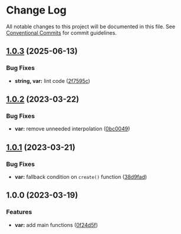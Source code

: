 # Change Log

All notable changes to this project will be documented in this file.
See [Conventional Commits](https://conventionalcommits.org) for commit guidelines.

## [1.0.3](https://github.com/unsass/unsass/compare/@unsass/var@1.0.2...@unsass/var@1.0.3) (2025-06-13)


### Bug Fixes

* **string, var:** lint code ([2f7595c](https://github.com/unsass/unsass/commit/2f7595c3915bd144286297afafc73262e22c49f0))



## [1.0.2](https://github.com/unsass/unsass/compare/@unsass/var@1.0.1...@unsass/var@1.0.2) (2023-03-22)


### Bug Fixes

* **var:** remove unneeded interpolation ([0bc0049](https://github.com/unsass/unsass/commit/0bc004965bfe5c3ded013c9a8f95634d74d89034))



## [1.0.1](https://github.com/unsass/unsass/compare/@unsass/var@1.0.0...@unsass/var@1.0.1) (2023-03-21)


### Bug Fixes

* **var:** fallback condition on `create()` function ([38d9fad](https://github.com/unsass/unsass/commit/38d9fadfd9e10605147e2fc6f5c9df0a20dce878))



## 1.0.0 (2023-03-19)


### Features

* **var:** add main functions ([0f24d5f](https://github.com/unsass/unsass/commit/0f24d5f57f0570c16f4d1114aed8c5b8d44d85a4))
